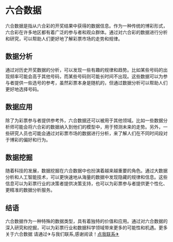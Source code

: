 # 六合数据

六合数据是指从六合彩的开奖结果中获得的数据信息。作为一种传统的博彩形式，六合彩在许多地区都有着广泛的参与者和观众群体。通过对六合彩的数据进行分析和研究，可以帮助人们更好地了解彩票市场的走势和规律。

## 数据分析

通过对历史开奖数据的分析，可以发现一些有趣的规律和趋势。比如某些号码的出现频率可能会高于其他号码，而某些号码则可能长时间不出现。这些数据可以为参与者提供一些选号的参考，虽然彩票本身是随机的，但通过数据分析可以帮助人们更好地选择号码。

## 数据应用

除了为彩票参与者提供参考外，六合数据还可以被用于其他领域。比如一些数据分析师可能会将六合彩的数据纳入到他们的模型中，用于预测未来的走势。另外，一些研究人员也可能会通过对彩票市场的数据进行分析，来了解人们在不同时间段对于博彩的偏好和行为。

## 数据挖掘

随着科技的发展，数据挖掘在六合数据中也扮演着越来越重要的角色。通过大数据分析和人工智能技术，可以更快速地从海量的数据中发现隐藏的规律和信息。这些信息可以为彩票行业的决策者提供决策支持，也可以为彩票参与者提供更个性化、更精准的数据分析服务。

## 结语

六合数据作为一种特殊的数据类型，具有着独特的价值和应用。通过对六合数据的深入研究和挖掘，可以为彩票行业和数据科学领域带来更多的可能性和机遇。更多关于六合数据 请通过✈与我们联系,感谢阅读！[点我联系✈](https://doc.k02.cc)